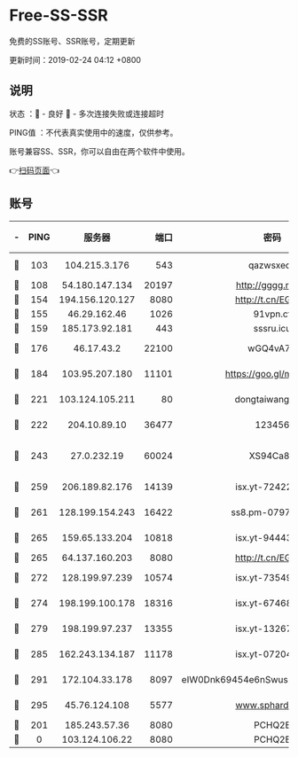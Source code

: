 # Free-SS-SSR

免费的SS账号、SSR账号，定期更新

更新时间：2019-02-24 04:12 +0800

## 说明

状态     ：🙂 - 良好 🙁 - 多次连接失败或连接超时

PING值   ：不代表真实使用中的速度，仅供参考。

账号兼容SS、SSR，你可以自由在两个软件中使用。

👉[扫码页面](https://liesauer.github.io/free-ss-ssr.github.io/)👈

## 账号

|-|PING|服务器|端口|密码|加密方式|区域|
|:----:|:----:|:-----:|-----:|:----:|:----:|:----:|
|🙂|103|104.215.3.176|543|qazwsxedc|aes-256-gcm|JP|
|🙂|108|54.180.147.134|20197|http://gggg.rocks|chacha20|KR|
|🙂|154|194.156.120.127|8080|http://t.cn/EGJIyrl|rc4-md5|RU|
|🙂|155|46.29.162.46|1026|91vpn.cf|rc4-md5|RU|
|🙂|159|185.173.92.181|443|sssru.icu|rc4-md5|RU|
|🙂|176|46.17.43.2|22100|wGQ4vA7D|aes-256-gcm|RU|
|🙂|184|103.95.207.180|11101|https://goo.gl/m1zu1p|chacha20-ietf|CN|
|🙂|221|103.124.105.211|80|dongtaiwang.com|aes-256-cfb|US|
|🙂|222|204.10.89.10|36477|123456|aes-256-cfb|US|
|🙂|243|27.0.232.19|60024|XS94Ca8K|xchacha20-ietf-poly1305|HK|
|🙂|259|206.189.82.176|14139|isx.yt-72422097|aes-256-cfb|SG|
|🙂|261|128.199.154.243|16422|ss8.pm-07972261|aes-256-cfb|SG|
|🙂|265|159.65.133.204|10818|isx.yt-94443134|aes-256-cfb|SG|
|🙂|265|64.137.160.203|8080|http://t.cn/EGJIyrl|rc4-md5|CA|
|🙂|272|128.199.97.239|10574|isx.yt-73549094|aes-256-cfb|SG|
|🙂|274|198.199.100.178|18316|isx.yt-67468554|aes-256-cfb|US|
|🙂|279|198.199.97.237|13355|isx.yt-13267292|aes-256-cfb|US|
|🙂|285|162.243.134.187|11178|isx.yt-07204971|aes-256-cfb|US|
|🙂|291|172.104.33.178|8097|eIW0Dnk69454e6nSwuspv9DmS201tQ0D|aes-256-cfb|SG|
|🙂|295|45.76.124.108|5577|www.sphard.com|aes-256-cfb|AU|
|🙁|201|185.243.57.36|8080|PCHQ2E|rc4-md5|US|
|🙁|0|103.124.106.22|8080|PCHQ2E|rc4-md5|US|
